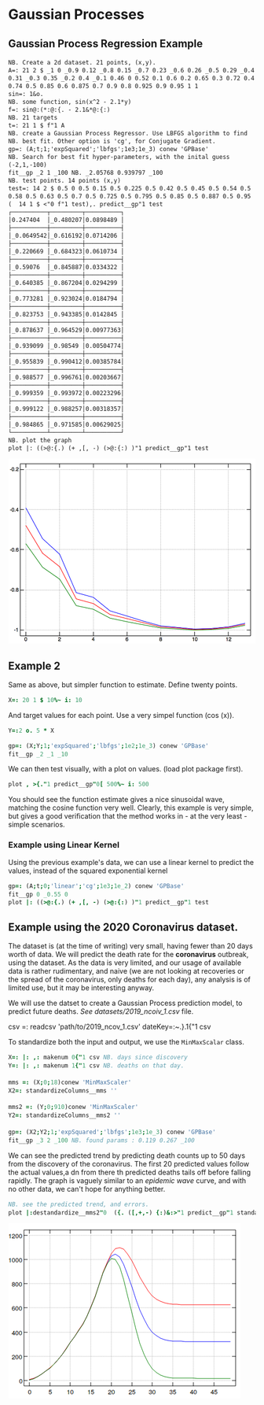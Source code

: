# Gaussian Processes

## Gaussian Process Regression Example

```
NB. Create a 2d dataset. 21 points, (x,y).
A=: 21 2 $ _1 0 _0.9 0.12 _0.8 0.15 _0.7 0.23 _0.6 0.26 _0.5 0.29 _0.4 0.31 _0.3 0.35 _0.2 0.4 _0.1 0.46 0 0.52 0.1 0.6 0.2 0.65 0.3 0.72 0.4 0.74 0.5 0.85 0.6 0.875 0.7 0.9 0.8 0.925 0.9 0.95 1 1
sin=: 1&o.
NB. some function, sin(x^2 - 2.1*y)
f=: sin@:(*:@:{. - 2.1&*@:{:)
NB. 21 targets
t=: 21 1 $ f"1 A
NB. create a Gaussian Process Regressor. Use LBFGS algorithm to find
NB. best fit. Other option is 'cg', for Conjugate Gradient.
gp=: (A;t;1;'expSquared';'lbfgs';1e3;1e_3) conew 'GPBase'
NB. Search for best fit hyper-parameters, with the inital guess (-2,1,-100)
fit__gp _2 1 _100 NB. _2.05768 0.939797 _100
NB. test points. 14 points (x,y)
test=: 14 2 $ 0.5 0 0.5 0.15 0.5 0.225 0.5 0.42 0.5 0.45 0.5 0.54 0.5 0.58 0.5 0.63 0.5 0.7 0.5 0.725 0.5 0.795 0.5 0.85 0.5 0.887 0.5 0.95
(  14 1 $ <"0 f"1 test),. predict__gp"1 test
┌──────────┬─────────┬──────────┐
│0.247404  │_0.480207│0.0898489 │
├──────────┼─────────┼──────────┤
│_0.0649542│_0.616192│0.0714206 │
├──────────┼─────────┼──────────┤
│_0.220669 │_0.684323│0.0610734 │
├──────────┼─────────┼──────────┤
│_0.59076  │_0.845887│0.0334322 │
├──────────┼─────────┼──────────┤
│_0.640385 │_0.867204│0.0294299 │
├──────────┼─────────┼──────────┤
│_0.773281 │_0.923024│0.0184794 │
├──────────┼─────────┼──────────┤
│_0.823753 │_0.943385│0.0142845 │
├──────────┼─────────┼──────────┤
│_0.878637 │_0.964529│0.00977363│
├──────────┼─────────┼──────────┤
│_0.939099 │_0.98549 │0.00504774│
├──────────┼─────────┼──────────┤
│_0.955839 │_0.990412│0.00385784│
├──────────┼─────────┼──────────┤
│_0.988577 │_0.996761│0.00203667│
├──────────┼─────────┼──────────┤
│_0.999359 │_0.993972│0.00223296│
├──────────┼─────────┼──────────┤
│_0.999122 │_0.988257│0.00318357│
├──────────┼─────────┼──────────┤
│_0.984865 │_0.971585│0.00629025│
└──────────┴─────────┴──────────┘
NB. plot the graph
plot |: ((>@:{.) (+ ,[, -) (>@:{:) )"1 predict__gp"1 test
```

![gpr](/gp/gpr.png)

## Example 2

Same as above, but simpler function to estimate.
Define twenty points.
```j
X=: 20 1 $ 10%~ i: 10
```
And target values for each point. Use a very simpel function (cos (x)).

```j
Y=:2 o. 5 * X
```

```j
gp=: (X;Y;1;'expSquared';'lbfgs';1e2;1e_3) conew 'GPBase'
fit__gp _2 _1 _10
```
We can then test visually, with a plot on values. (load plot package first).

```j
plot , >{."1 predict__gp"0[ 500%~ i: 500
```
You should see the function estimate gives a nice sinusoidal wave, matching the
cosine function very well. Clearly, this example is very simple, but gives a good
verification that the method works in - at the very least - simple scenarios.

### Example using Linear Kernel
Using the previous example's data, we can use a linear kernel to predict the 
values, instead of the squared exponential kernel
```j
gp=: (A;t;0;'linear';'cg';1e3;1e_2) conew 'GPBase'
fit__gp 0 _0.55 0
plot |: ((>@:{.) (+ ,[, -) (>@:{:) )"1 predict__gp"1 test
```

## Example using the 2020 Coronavirus dataset.

The dataset is (at the time of writing) very small, having fewer than 20 days worth of data. We will
predict the death rate for the **coronavirus** outbreak, using the dataset. As the data is very limited,
and our usage of available data is rather rudimentary, and naive (we are not looking at recoveries or the spread of the 
coronavirus, only deaths for each day),
any analysis is of limited use, but it may be interesting anyway. 

We will use the datset to create a Gaussian Process prediction model, to predict future deaths. 
*See datasets/2019_ncoiv_1.csv* file.  

csv =: readcsv 'path/to/2019_ncov_1.csv'
dateKey=:~.}.1{"1 csv 

To standardize both the input and output, we use the `MinMaxScalar` class.

```j
X=: |: ,: makenum 0{"1 csv NB. days since discovery
Y=: |: ,: makenum 1{"1 csv NB. deaths on that day.

mms =: (X;0;18)conew 'MinMaxScaler'
X2=: standardizeColumns__mms ''

mms2 =: (Y;0;910)conew 'MinMaxScaler'
Y2=: standardizeColumns__mms2 ''

gp=: (X2;Y2;1;'expSquared';'lbfgs';1e3;1e_3) conew 'GPBase'
fit__gp _3 2 _100 NB. found params : 0.119 0.267 _100
```
We can see the predicted trend by predicting death counts up to 50 days from the discovery of the coronavirus.
The  first 20 predicted values follow the actual values,a dn from there th predicted deaths tails off before falling rapidly.
The graph is vaguely similar to an *epidemic wave* curve, and with no other data, we can't hope for anything better.

```j
NB. see the predicted trend, and errors.
plot |:destandardize__mms2"0  ({. ([,+,-) {:)&:>"1 predict__gp"1 standardizeData__mms i. 50
```

![2019ncov](/gp/2019-ncov-1.png)